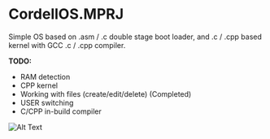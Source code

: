 # CordellOS.MPRJ
Simple OS based on .asm / .c double stage boot loader, and .c / .cpp based kernel with GCC .c / .cpp compiler. 

**TODO:**

- RAM detection
- CPP kernel
- Working with files (create/edit/delete) (Completed)
- USER switching
- С/CPP in-build compiler

![Alt Text](https://github.com/j1sk1ss/CordellOS.MPRJ/blob/main/cover.png)
